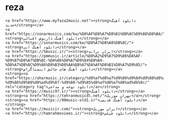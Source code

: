 # reza
 	<a href="https://www.myfaza2music.net"><strong>دانلود آهنگ جدید</strong></a>
 	<a href="https://sonarmusics.com/kw/%D8%AF%D8%A7%D8%B1%DB%8C%D9%88%D8%B4/"><strong>دانلود آهنگ داریوش اقبالی</strong></a>
 	<a href="https://sonarmusics.com/kw/%D8%A7%D8%A8%DB%8C/"><strong>دانلود آهنگ ابی</strong></a>
 	<a href="https://5music.ir/"><strong>ایران ترانه</strong></a>
 	<a href="https://pmmusic.ir/article/%D8%A2%D9%87%D9%86%DA%AF-%D9%87%D8%A7%DB%8C-%DA%86%D8%A7%D9%84%D8%B4-%D8%A7%DB%8C%D9%86%D8%B3%D8%AA%D8%A7%DA%AF%D8%B1%D8%A7%D9%85/"><strong>دانلود آهنگ های چالش اینستاگرام</strong></a>
 	<strong><a href="https://aharmusic.ir/category/%d8%af%d8%a7%d9%86%d9%84%d9%88%d8%af-%d9%86%d9%88%d8%ad%d9%87-%d9%88-%d9%85%d8%af%d8%a7%d8%ad%db%8c/" rel="category tag">دانلود نوحه و مداحی</a></strong>
 	<a href="https://music97.ir/"><strong>دانلود آهنگ</strong></a>
 	<strong><a href="https://tehranmusicdl.net/">تهران موزیک</a></strong>
 	<strong><a href="https://98music-old1.ir">دانلود آهنگ قدیمی</a></strong>
 	<a href="https://muzicir.com/"><strong>ایران موزیک</strong></a> 	
	<a href="https://hamrahmoviees.ir/"><strong>دانلود فیلم</strong></a>

